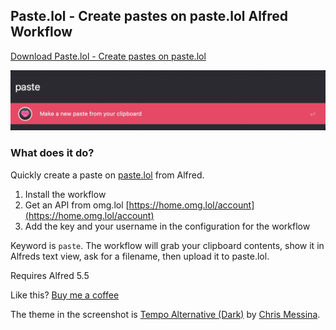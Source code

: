 ## Paste.lol - Create pastes on paste.lol Alfred Workflow

[Download Paste.lol - Create pastes on paste.lol](https://github.com/rknightuk/alfred-workflows/raw/main/workflows/Paste.lol/statuspost.alfredworkflow)

![statuspost](src/screenshot.png)

### What does it do?

Quickly create a paste on [paste.lol](https://paste.lol) from Alfred.

1. Install the workflow
2. Get an API from omg.lol [https://home.omg.lol/account](https://home.omg.lol/account)
3. Add the key and your username in the configuration for the workflow

Keyword is `paste`. The workflow will grab your clipboard contents, show it in Alfreds text view, ask for a filename, then upload it to paste.lol.

Requires Alfred 5.5

Like this? [Buy me a coffee](https://www.buymeacoffee.com/rknightuk)

The theme in the screenshot is [Tempo Alternative (Dark)](https://github.com/chrismessina/alfred-theme-tempo#tempo-alternative-dark) by [Chris Messina](https://github.com/chrismessina).
